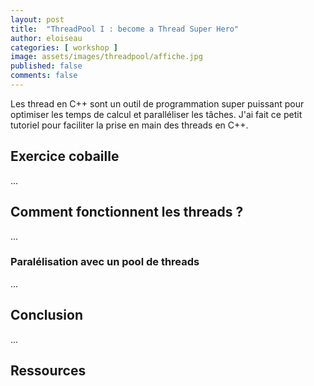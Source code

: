 ```yaml
---
layout: post
title:  "ThreadPool I : become a Thread Super Hero"
author: eloiseau
categories: [ workshop ]
image: assets/images/threadpool/affiche.jpg
published: false
comments: false
---
```


Les thread en C++ sont un outil de programmation super puissant pour optimiser les temps de calcul et paralléliser les tâches. J'ai fait ce petit tutoriel pour faciliter la prise en main des threads en C++.

## Exercice cobaille

...

## Comment fonctionnent les threads ?

...

### Paralélisation avec un pool de threads

...

## Conclusion

...

## Ressources

[1]: https://talessa.fr


